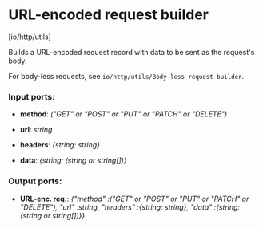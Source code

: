 # URL-encoded request builder

[io/http/utils]

Builds a URL-encoded request record with data to be sent as the request's body.

For body-less requests, see `io/http/utils/Body-less request builder`.

### Input ports:

* __method__: _("GET" or "POST" or "PUT" or "PATCH" or "DELETE")_



* __url__: _string_



* __headers__: _{string: string}_



* __data__: _{string: (string or string[])}_



### Output ports:

* __URL-enc. req.__: _{"method" :("GET" or "POST" or "PUT" or "PATCH" or "DELETE"), "url" :string, "headers" :{string: string}, "data" :{string: (string or string[])}}_



